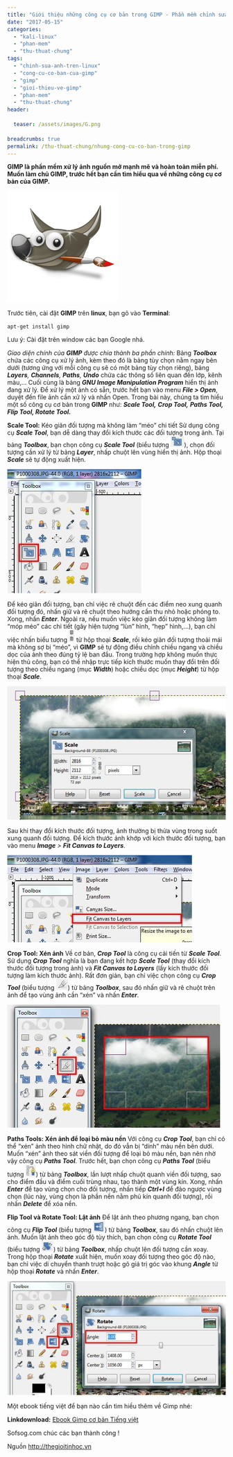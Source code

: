 ```yaml
---
title: "Giới thiệu những công cụ cơ bản trong GIMP - Phần mềm chỉnh sửa ảnh mã nguồn mở"
date: "2017-05-15"
categories: 
  - "kali-linux"
  - "phan-mem"
  - "thu-thuat-chung"
tags: 
  - "chinh-sua-anh-tren-linux"
  - "cong-cu-co-ban-cua-gimp"
  - "gimp"
  - "gioi-thieu-ve-gimp"
  - "phan-mem"
  - "thu-thuat-chung"
header:
  
  teaser: /assets/images/G.png

breadcrumbs: true
permalink: /thu-thuat-chung/nhung-cong-cu-co-ban-trong-gimp
---
```


**GIMP là phần mềm xử lý ảnh nguồn mở mạnh mẽ và hoàn toàn miễn phí. Muốn làm chủ GIMP, trước hết bạn cần tìm hiểu qua về những công cụ cơ bản của GIMP.**

![Phần mềm chỉnh sửa ảnh GIMP](/assets/images/G.png)

Trước tiên, cài đặt **GIMP** trên **linux**, bạn gõ vào **Terminal**:

```terminal
apt-get install gimp
```

Lưu ý: Cài đặt trên window các bạn Google nhá.

_Giao diện chính của **GIMP** được chia thành ba phần chính:_ Bảng **_Toolbox_** chứa các công cụ xử lý ảnh, kèm theo đó là bảng tùy chọn nằm ngay bên dưới (tương ứng với mỗi công cụ sẽ có một bảng tùy chọn riêng), bảng _**Layers**, **Channels**, **Paths**, **Undo**_ chứa các thông số liên quan đến lớp, kênh màu,… Cuối cùng là bảng **_GNU Image Manipulation Program_** hiển thị ảnh đang xử lý. Để xử lý một ảnh có sẵn, trước hết bạn vào menu **_File > Open_**, duyệt đến file ảnh cần xử lý và nhấn Open. Trong bài này, chúng ta tìm hiểu một số công cụ cơ bản trong **GIMP** như: _**Scale Tool,** **Crop Tool,** **Paths Tool, Flip Tool, Rotate Tool.**_

**Scale Tool:** Kéo giãn đối tượng mà không làm “méo” chi tiết Sử dụng công cụ **_Scale Tool_**, bạn dễ dàng thay đổi kích thước các đối tượng trong ảnh. Tại bảng **_Toolbox_**, bạn chọn công cụ _**Scale Tool**_ (biểu tượng ![](/assets/images/710F72705C6C4DC6869ECA9943C93C67.jpg)), chọn đối tượng cần xử lý từ bảng **_Layer_**, nhấp chuột lên vùng hiển thị ảnh. Hộp thoại **_Scale_** sẽ tự động xuất hiện.

![](/assets/images/0A4D619791C8F05751535F70B26C3D27.jpg)

Để kéo giãn đối tượng, bạn chỉ việc rê chuột đến các điểm neo xung quanh đối tượng đó, nhấn giữ và rê chuột theo hướng cần thu nhỏ hoặc phóng to. Xong, nhấn **_Enter_**. Ngoài ra, nếu muốn việc kéo giãn đối tượng không làm “móp méo” các chi tiết (gây hiện tượng “lùn” hình, “hẹp” hình,…), bạn chỉ việc nhấn biểu tượng ![](/assets/images/48B1DAD2C633E21FD8A3E38EE17580F2.jpg) từ hộp thoại **_Scale_**, rồi kéo giãn đối tượng thoải mái mà không sợ bị “méo”, vì **GIMP** sẽ tự động điều chỉnh chiều ngang và chiều dọc của ảnh theo đúng tỷ lệ ban đầu. Trong trường hợp không muốn thực hiện thủ công, bạn có thể nhập trực tiếp kích thước muốn thay đổi trên đối tượng theo chiều ngang (mục **_Width_**) hoặc chiều dọc (mục **_Height_**) từ hộp thoại **_Scale_**.

![](/assets/images/6CB106641AE2DCA643C5F846B48F17CD.jpg)

Sau khi thay đổi kích thước đối tượng, ảnh thường bị thừa vùng trong suốt xung quanh đối tượng. Để kích thước ảnh khớp với kích thước đối tượng, bạn vào menu _**Image** > **Fit Canvas to Layers**._

**![](/assets/images/C820EAEB3D3483D06BD70EB93310EBBA.jpg)**

**Crop Tool: Xén ảnh** Về cơ bản, **_Crop Tool_** là công cụ cải tiến từ **_Scale Tool_**. Sử dụng **_Crop Tool_** nghĩa là bạn đang kết hợp **_Scale Tool_** (thay đổi kích thước đối tượng trong ảnh) và **_Fit Canvas to Layers_** (lấy kích thước đối tượng làm kích thước ảnh). Rất đơn giản, bạn chỉ việc chọn công cụ **_Crop Tool_** (biểu tượng ![](/assets/images/975F2027BBC90C6F1AF558E3D2B9B847.jpg)) từ bảng **_Toolbox_**, sau đó nhấn giữ và rê chuột trên ảnh để tạo vùng ảnh cần “xén” và nhấn **_Enter_**.

**![](/assets/images/89FAFB17FE0CC5CC5AA4460BEBCB247E.jpg)**

**Paths Tools: Xén ảnh để loại bỏ màu nền** Với công cụ **_Crop Tool_**, bạn chỉ có thể “xén” ảnh theo hình chữ nhật, do đó vẫn bị “dính” màu nền bên dưới. Muốn “xén” ảnh theo sát viền đối tượng để loại bỏ màu nền, bạn nên nhờ vậy công cụ **_Paths Tool_**. Trước hết, bạn chọn công cụ **_Paths Tool_** (biểu tượng ![](/assets/images/B9E814B014C59C577233822AD894C2E0.jpg)) từ bảng **_Toolbox_**, lần lượt nhấp chuột quanh viền đối tượng, sao cho điểm đầu và điểm cuối trùng nhau, tạo thành một vùng kín. Xong, nhấn **_Enter_** để tạo vùng chọn cho đối tượng, nhấn tiếp **_Ctrl+I_** để đảo ngược vùng chọn (lúc này, vùng chọn là phần nền nằm phủ kín quanh đối tượng), rồi nhấn **_Delete_** để xóa nền.

**Flip Tool và Rotate Tool: Lật ảnh** Để lật ảnh theo phương ngang, bạn chọn công cụ **_Flip Tool_** (biểu tượng ![](/assets/images/D3ECEB7CCE61493663BDE317667A94D9.jpg)) từ bảng **_Toolbox_**, sau đó nhấn chuột lên ảnh. Muốn lật ảnh theo góc độ tùy thích, bạn chọn công cụ **_Rotate Tool_** (biểu tượng ![](/assets/images/13FB54DB33788D556199EE3429563B72.jpg)) từ bảng **_Toolbox_**, nhấp chuột lên đối tượng cần xoay. Trong hộp thoại **_Rotate_** xuất hiện, muốn xoay đối tượng theo góc độ nào, bạn chỉ việc di chuyển thanh trượt hoặc gõ giá trị góc vào khung **_Angle_** từ hộp thoại **_Rotate_** và nhấn **_Enter_**.

![](/assets/images/CF3FA4FBC216AD1D07572012509D397C.jpg)

Một ebook tiếng việt để bạn nào cần tìm hiều thêm về Gimp nhé:

**Linkdownload:** [Ebook Gimp cơ bản Tiếng việt](https://drive.google.com/open?id=1y5ZQamsJkKCE9bZWLADNOvsQaYT3Qach)

Sofsog.com chúc các bạn thành công !

Nguồn <http://thegioitinhoc.vn>
